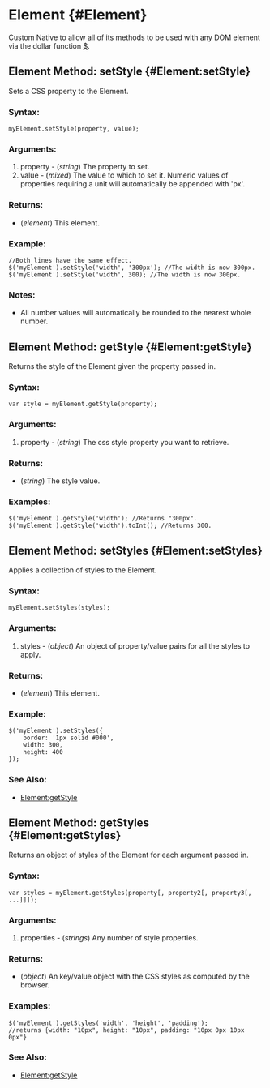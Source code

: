 Element {#Element}
==========================

Custom Native to allow all of its methods to be used with any DOM element via the dollar function [$][].



Element Method: setStyle {#Element:setStyle}
--------------------------------------------

Sets a CSS property to the Element.

### Syntax:

	myElement.setStyle(property, value);

### Arguments:

1. property - (*string*) The property to set.
2. value    - (*mixed*) The value to which to set it. Numeric values of properties requiring a unit will automatically be appended with 'px'.

### Returns:

* (*element*) This element.

### Example:
	//Both lines have the same effect.
	$('myElement').setStyle('width', '300px'); //The width is now 300px.
	$('myElement').setStyle('width', 300); //The width is now 300px.

### Notes:

- All number values will automatically be rounded to the nearest whole number.



Element Method: getStyle {#Element:getStyle}
--------------------------------------------

Returns the style of the Element given the property passed in.

### Syntax:

	var style = myElement.getStyle(property);

### Arguments:

1. property - (*string*) The css style property you want to retrieve.

### Returns:

* (*string*) The style value.

### Examples:

	$('myElement').getStyle('width'); //Returns "300px".
	$('myElement').getStyle('width').toInt(); //Returns 300.



Element Method: setStyles {#Element:setStyles}
----------------------------------------------

Applies a collection of styles to the Element.

### Syntax:

	myElement.setStyles(styles);

### Arguments:

1. styles - (*object*) An object of property/value pairs for all the styles to apply.

### Returns:

* (*element*) This element.

### Example:

	$('myElement').setStyles({
		border: '1px solid #000',
		width: 300,
		height: 400
	});

### See Also:

- [Element:getStyle][]



Element Method: getStyles {#Element:getStyles}
----------------------------------------------

Returns an object of styles of the Element for each argument passed in.

### Syntax:

	var styles = myElement.getStyles(property[, property2[, property3[, ...]]]);

### Arguments:

1. properties - (*strings*) Any number of style properties.

### Returns:

* (*object*) An key/value object with the CSS styles as computed by the browser.

### Examples:

	$('myElement').getStyles('width', 'height', 'padding');
	//returns {width: "10px", height: "10px", padding: "10px 0px 10px 0px"}

### See Also:

- [Element:getStyle][]



[$]: /core/Element/Element/#dollar
[Function]: /core/Native/Function
[Element:getStyle]: #Element:getStyle
